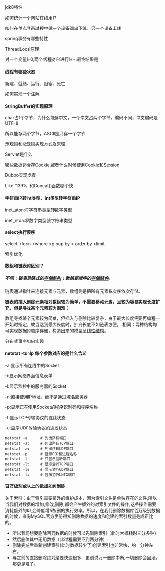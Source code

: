jdk8特性

如何统计一个网站在线用户

如何在单点登录过程中做一个设备踢出下线，另一个设备上线

spring事务有哪些特性

ThreadLocal原理

对一个变量i=0,两个线程对它进行i++;最终结果是

#### 线程有哪些状态

新建、就绪、运行、阻塞、死亡

如何实现一个注解

#### StringBuffer的实现原理

char占1个字节，为什么能存中文，一个中文占两个字节，编码不同，中文编码是UTF-8

所以能存两个字节，ASCII是只存一个字节

乐观锁和悲观锁实现方式及原理

Servlet是什么

哪些数据适合存Cookie,或者什么时候使用Cookie和Session

Dubbo实现步骤

Like '139%' 和Concat()函数哪个快

#### **字符串IP转int类型，int类型转字符串IP**

inet_aton:将字符串类型转数字类型

inet_ntoa:将数字类型装字符串类型

#### select执行顺序

select->form->where >group by > order by >limit

索引优化

#### **数组和链表的区别？**

##### 不同：链表是链式的[存储结构](https://www.baidu.com/s?wd=存储结构&tn=SE_PcZhidaonwhc_ngpagmjz&rsv_dl=gh_pc_zhidao)；数组是顺序的[存储结构](https://www.baidu.com/s?wd=存储结构&tn=SE_PcZhidaonwhc_ngpagmjz&rsv_dl=gh_pc_zhidao)。

链表通过指针来连接元素与元素，数组则是把所有元素按次序依次存储。

**链表的插入删除元素相对数组较为简单，不需要移动元素，且较为容易实现长度扩充，但是寻找某个元素较为困难；**

数组寻找某个元素较为简单，但插入与删除比较复杂，由于最大长度需要再编程一开始时指定，故当达到最大长度时，扩充长度不如链表方便。
相同：两种结构均可实现数据的顺序存储，构造出来的模型呈[线性结构](https://www.baidu.com/s?wd=线性结构&tn=SE_PcZhidaonwhc_ngpagmjz&rsv_dl=gh_pc_zhidao)。

分布式事务如何实现

#### **netstat -tunlp 每个参数对应的是什么含义**

-a:显示所有连线中的Socket

-i:显示网络界面信息表单

-l:显示监控中的服务器的Socket

-n:直接使用IP地址，而不是通过域名服务器

-p:显示正在使用Socket的程序识别码和程序名称

-t:显示TCP传输协议的连线状态

-u:显示UDP传输协议的连线状态

```shell
netstat -a      # 列出所有端口
netstat -at     # 列出所有TCP端口
netstat -au     # 列出所有UDP端口
netstat -p      # 显示PID和进程名称
netstat -l      # 只显示监听端口
netstat -lt 	# 显示监听TCP端口
netstat -lu 	# 显示监听UDP端口
netstat -lx 	# 显示监听UNIX端口
```



#### 百万级别或以上的数据如何删除

关于索引：由于索引需要额外的维护成本，因为索引文件是单独存在的文件,所以当我们对数据的增加,修改,删除,都会产生额外的对索引文件的操作,这些操作需要消耗额外的IO,会降低增/改/删的执行效率。所以，在我们删除数据库百万级别数据的时候，查询MySQL官方手册得知删除数据的速度和创建的索引数量是成正比的。

- 所以我们想要删除百万数据的时候可以先删除索引（此时大概耗时三分多钟）
- 然后删除其中无用数据（此过程需要不到两分钟）
- 删除完成后重新创建索引(此时数据较少了)创建索引也非常快，约十分钟左右。
- 与之前的直接删除绝对是要快速很多，更别说万一删除中断,一切删除会回滚。那更是坑了。